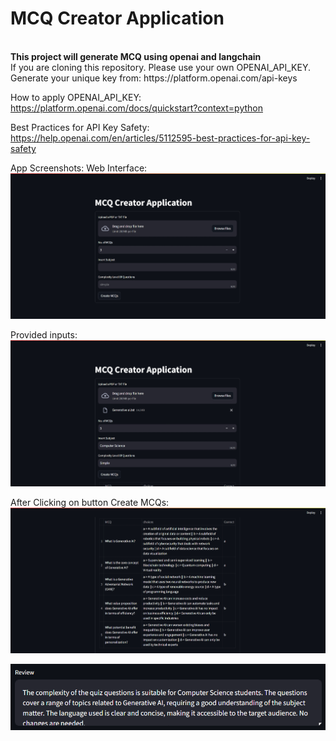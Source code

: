 <h1>MCQ Creator Application</h1><br>
<b>This project will generate MCQ using openai and langchain</b><br>
If you are cloning this repository. Please use your own OPENAI_API_KEY.<br>
Generate your unique key from:
https://platform.openai.com/api-keys

How to apply OPENAI_API_KEY:
https://platform.openai.com/docs/quickstart?context=python

Best Practices for API Key Safety:
https://help.openai.com/en/articles/5112595-best-practices-for-api-key-safety

App Screenshots:
Web Interface:
![alt text](image.png)

Provided inputs:
![alt text](image-1.png)

After Clicking on button Create MCQs:
![alt text](image-3.png)

![alt text](image-2.png)
